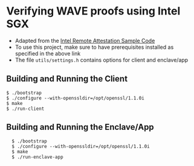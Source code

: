 # Verifying WAVE proofs using Intel SGX

 * Adapted from the [Intel Remote Attestation Sample Code](https://github.com/intel/sgx-ra-sample)
 * To use this project, make sure to have prerequisites installed as specified in the above link
 * The file `utils/settings.h` contains options for client and enclave/app

## Building and Running the Client
  ```
  $ ./bootstrap
  $ ./configure --with-openssldir=/opt/openssl/1.1.0i
  $ make
  $ ./run-client
  ```

## Building and Running the Enclave/App
```
  $ ./bootstrap
  $ ./configure --with-openssldir=/opt/openssl/1.1.0i
  $ make
  $ ./run-enclave-app
  ```